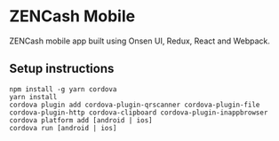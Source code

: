 # ZENCash Mobile

ZENCash mobile app built using Onsen UI, Redux, React and Webpack.

## Setup instructions

```
npm install -g yarn cordova
yarn install
cordova plugin add cordova-plugin-qrscanner cordova-plugin-file cordova-plugin-http cordova-clipboard cordova-plugin-inappbrowser
cordova platform add [android | ios]
cordova run [android | ios]
```